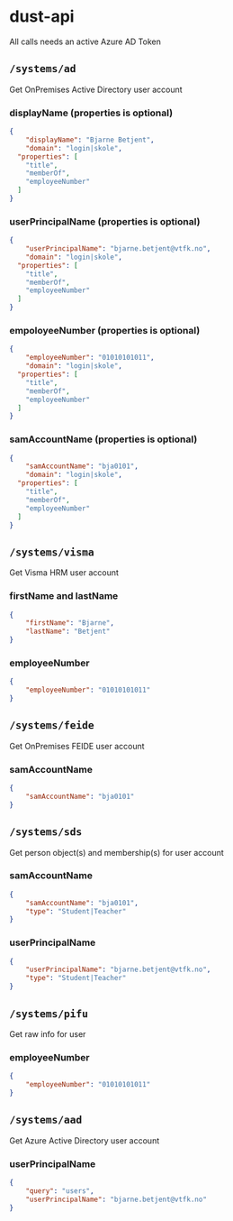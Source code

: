 # dust-api

All calls needs an active Azure AD Token

## `/systems/ad`

Get OnPremises Active Directory user account

### displayName (properties is optional)
```json
{
	"displayName": "Bjarne Betjent",
	"domain": "login|skole",
  "properties": [
    "title",
    "memberOf",
    "employeeNumber"
  ]
}
```

### userPrincipalName (properties is optional)
```json
{
	"userPrincipalName": "bjarne.betjent@vtfk.no",
	"domain": "login|skole",
  "properties": [
    "title",
    "memberOf",
    "employeeNumber"
  ]
}
```

### empoloyeeNumber (properties is optional)
```json
{
	"employeeNumber": "01010101011",
	"domain": "login|skole",
  "properties": [
    "title",
    "memberOf",
    "employeeNumber"
  ]
}
```

### samAccountName (properties is optional)
```json
{
	"samAccountName": "bja0101",
	"domain": "login|skole",
  "properties": [
    "title",
    "memberOf",
    "employeeNumber"
  ]
}
```

## `/systems/visma`

Get Visma HRM user account

### firstName and lastName
```json
{
	"firstName": "Bjarne",
	"lastName": "Betjent"
}
```

### employeeNumber
```json
{
	"employeeNumber": "01010101011"
}
```

## `/systems/feide`

Get OnPremises FEIDE user account

### samAccountName
```json
{
	"samAccountName": "bja0101"
}
```

## `/systems/sds`

Get person object(s) and membership(s) for user account

### samAccountName
```json
{
	"samAccountName": "bja0101",
	"type": "Student|Teacher"
}
```

### userPrincipalName
```json
{
	"userPrincipalName": "bjarne.betjent@vtfk.no",
	"type": "Student|Teacher"
}
```

## `/systems/pifu`

Get raw info for user

### employeeNumber
```json
{
	"employeeNumber": "01010101011"
}
```

## `/systems/aad`

Get Azure Active Directory user account

### userPrincipalName
```json
{
	"query": "users",
	"userPrincipalName": "bjarne.betjent@vtfk.no"
}
```
